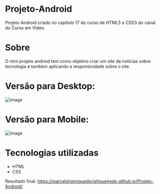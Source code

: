 # Projeto-Android
 Projeto Android criado no capítulo 17 do curso de HTML5 e CSS3 do canal do Curso em Video.

# Sobre
O mini projeto android tem como objetivo criar um site de noticias sobre tecnologia e também aplicando a responsividade sobre o site.

# Versão para Desktop:
![image](https://user-images.githubusercontent.com/68343463/156766610-59498635-0712-4444-be11-438626bb9462.png)

# Versão para Mobile:
![image](https://user-images.githubusercontent.com/68343463/156767008-05f67962-5d10-4c5c-a963-4c8126c1e9fa.png)

# Tecnologias utilizadas
* HTML
* CSS

Resultado final: https://marcelohenriquedoriafigueiredo.github.io/Projeto-Android/

